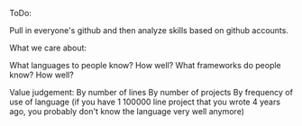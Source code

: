 ToDo:

Pull in everyone's github and then analyze skills based on github accounts.

What we care about:

What languages to people know? How well?
What frameworks do people know? How well?

Value judgement:
By number of lines
By number of projects
By frequency of use of language 
(if you have 1 100000 line project that you wrote 4 years ago, you probably don't know the language very well anymore)

